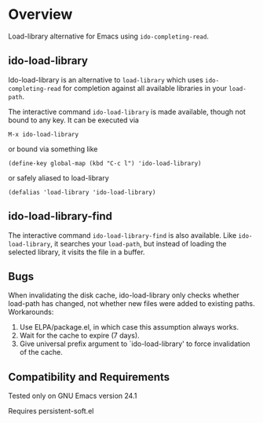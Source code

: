 Overview
========
Load-library alternative for Emacs using `ido-completing-read`.

ido-load-library
----------------
Ido-load-library is an alternative to `load-library` which uses
`ido-completing-read` for completion against all available
libraries in your `load-path`.

The interactive command `ido-load-library` is made available,
though not bound to any key.  It can be executed via

	M-x ido-load-library

or bound via something like

	(define-key global-map (kbd "C-c l") 'ido-load-library)

or safely aliased to load-library

	(defalias 'load-library 'ido-load-library)

ido-load-library-find
---------------------
The interactive command `ido-load-library-find` is also
available.  Like `ido-load-library`, it searches your
`load-path`, but instead of loading the selected library,
it visits the file in a buffer.

Bugs
----
When invalidating the disk cache, ido-load-library only checks
whether load-path has changed, not whether new files were added
to existing paths.  Workarounds:

1.  Use ELPA/package.el, in which case this assumption always works.
2.  Wait for the cache to expire (7 days).
3.  Give universal prefix argument to `ido-load-library'
    to force invalidation of the cache.

Compatibility and Requirements
------------------------------
Tested only on GNU Emacs version 24.1

Requires persistent-soft.el
